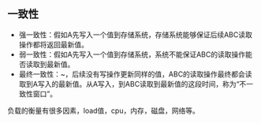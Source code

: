 ## 一致性

* 强一致性：假如A先写入一个值到存储系统，存储系统能够保证后续ABC读取操作都将返回最新值。
* 弱一致性：假如A先写入一个值到存储系统，系统不能保证ABC的读取操作能否读取到最新值。
* 最终一致性：~，后续没有写操作更新同样的值，ABC的读取操作最终都会读取到A写入的最新值。从A写入，到ABC读取到最新值的这段时间，称为“不一致性窗口”。

负载的衡量有很多因素，load值，cpu，内存，磁盘，网络等。